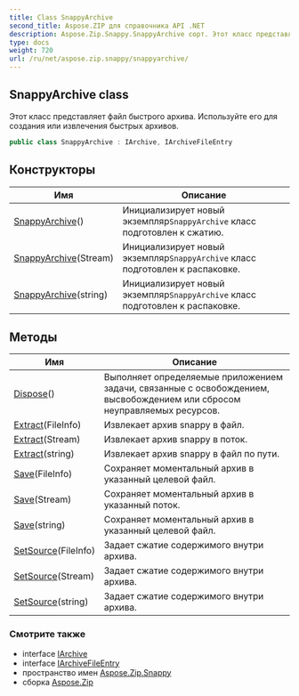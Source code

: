 ```yaml
---
title: Class SnappyArchive
second_title: Aspose.ZIP для справочника API .NET
description: Aspose.Zip.Snappy.SnappyArchive сорт. Этот класс представляет файл быстрого архива. Используйте его для создания или извлечения быстрых архивов.
type: docs
weight: 720
url: /ru/net/aspose.zip.snappy/snappyarchive/
---
```

## SnappyArchive class

Этот класс представляет файл быстрого архива. Используйте его для создания или извлечения быстрых архивов.

```csharp
public class SnappyArchive : IArchive, IArchiveFileEntry
```

## Конструкторы

| Имя | Описание |
| --- | --- |
| [SnappyArchive](snappyarchive/#constructor)() | Инициализирует новый экземпляр`SnappyArchive` класс подготовлен к сжатию. |
| [SnappyArchive](snappyarchive/#constructor_1)(Stream) | Инициализирует новый экземпляр`SnappyArchive` класс подготовлен к распаковке. |
| [SnappyArchive](snappyarchive/#constructor_2)(string) | Инициализирует новый экземпляр`SnappyArchive` класс подготовлен к распаковке. |

## Методы

| Имя | Описание |
| --- | --- |
| [Dispose](../../aspose.zip.snappy/snappyarchive/dispose/)() | Выполняет определяемые приложением задачи, связанные с освобождением, высвобождением или сбросом неуправляемых ресурсов. |
| [Extract](../../aspose.zip.snappy/snappyarchive/extract/#extract_1)(FileInfo) | Извлекает архив snappy в файл. |
| [Extract](../../aspose.zip.snappy/snappyarchive/extract/#extract_2)(Stream) | Извлекает архив snappy в поток. |
| [Extract](../../aspose.zip.snappy/snappyarchive/extract/#extract)(string) | Извлекает архив snappy в файл по пути. |
| [Save](../../aspose.zip.snappy/snappyarchive/save/#save)(FileInfo) | Сохраняет моментальный архив в указанный целевой файл. |
| [Save](../../aspose.zip.snappy/snappyarchive/save/#save_1)(Stream) | Сохраняет моментальный архив в указанный поток. |
| [Save](../../aspose.zip.snappy/snappyarchive/save/#save_2)(string) | Сохраняет моментальный архив в указанный целевой файл. |
| [SetSource](../../aspose.zip.snappy/snappyarchive/setsource/#setsource)(FileInfo) | Задает сжатие содержимого внутри архива. |
| [SetSource](../../aspose.zip.snappy/snappyarchive/setsource/#setsource_1)(Stream) | Задает сжатие содержимого внутри архива. |
| [SetSource](../../aspose.zip.snappy/snappyarchive/setsource/#setsource_2)(string) | Задает сжатие содержимого внутри архива. |

### Смотрите также

* interface [IArchive](../../aspose.zip/iarchive/)
* interface [IArchiveFileEntry](../../aspose.zip/iarchivefileentry/)
* пространство имен [Aspose.Zip.Snappy](../../aspose.zip.snappy/)
* сборка [Aspose.Zip](../../)


